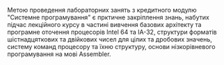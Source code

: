Метою проведення лабораторних занять з кредитного модулю "Системне програмування" є прктичне закріплення знань, набутих підчас лекційного курсу в частині вивчення базових архітекту та програмне оточення процесорів Intel 64 та IA-32, структури форматів шістнадцяткових та двійкових чисел для цілих та дробових
значень, систему команд процесору та їхню структуру, основи нізкорівневого програмування на мові Assembler.

